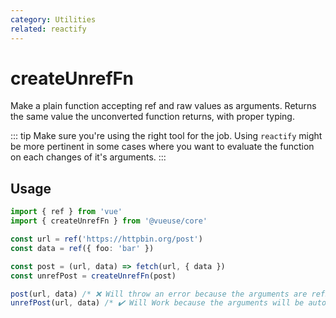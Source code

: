 ```yaml
---
category: Utilities
related: reactify
---
```


# createUnrefFn

Make a plain function accepting ref and raw values as arguments.
Returns the same value the unconverted function returns, with proper typing.

::: tip
Make sure you're using the right tool for the job. Using `reactify`
might be more pertinent in some cases where you want to evaluate the function on each changes of it's arguments.
:::

## Usage

```ts
import { ref } from 'vue'
import { createUnrefFn } from '@vueuse/core'

const url = ref('https://httpbin.org/post')
const data = ref({ foo: 'bar' })

const post = (url, data) => fetch(url, { data })
const unrefPost = createUnrefFn(post)

post(url, data) /* ❌ Will throw an error because the arguments are refs */
unrefPost(url, data) /* ✔️ Will Work because the arguments will be auto unref */
```
